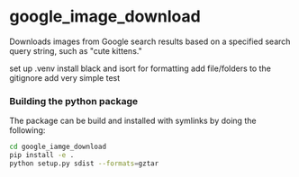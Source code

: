 # google_image_download
Downloads images from Google search results based on a specified search query string, such as "cute kittens."


set up .venv
install black and isort for formatting
add file/folders to the gitignore
add very simple test



### Building the python package

The package can be build and installed with symlinks by doing the following:

```bash
cd google_iamge_download
pip install -e .
python setup.py sdist --formats=gztar
```
